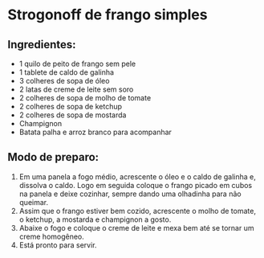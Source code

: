 # Strogonoff de frango simples

## Ingredientes:
* 1 quilo de peito de frango sem pele
* 1 tablete de caldo de galinha
* 3 colheres de sopa de óleo
* 2 latas de creme de leite sem soro
* 2 colheres de sopa de molho de tomate
* 2 colheres de sopa de ketchup
* 2 colheres de sopa de mostarda
* Champignon
* Batata palha e arroz branco para acompanhar

## Modo de preparo:
1. Em uma panela a fogo médio, acrescente o óleo e o caldo de galinha e, dissolva o caldo. Logo em seguida coloque o frango picado em cubos na panela e deixe cozinhar, sempre dando uma olhadinha para não queimar.
1. Assim que o frango estiver bem cozido, acrescente o molho de tomate, o ketchup, a mostarda e champignon a gosto.
1. Abaixe o fogo e coloque o creme de leite e mexa bem até se tornar um creme homogêneo.
1. Está pronto para servir.